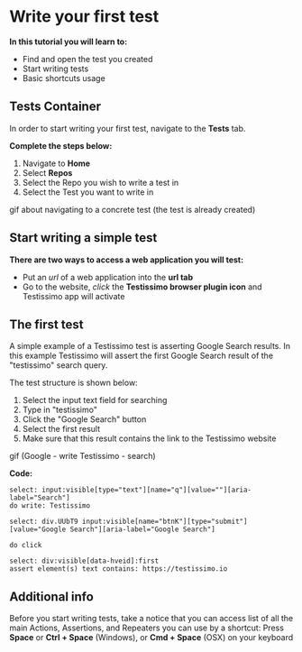 # Write your first test

**In this tutorial you will learn to:**
- Find and open the test you created
- Start writing tests
- Basic shortcuts usage

## Tests Container
In order to start writing your first test, navigate to the **Tests** tab. 

**Complete the steps below:**
1. Navigate to **Home**
2. Select **Repos**
3. Select the Repo you wish to write a test in
4. Select the Test you want to write in

gif about navigating to a concrete test (the test is already created)
 
## Start writing a simple test
<!-- Testissimo makes writing tests quite easy. You will see that code is simple, and follows a logic of you actions and assertions.  -->
**There are two ways to access a web application you will test:**
- Put an *url* of a web application into the **url tab**
- Go to the website, *click* the **Testissimo browser plugin icon** and Testissimo app will activate

## The first test
A simple example of a Testissimo test is asserting Google Search results.
In this example Testissimo will assert the first Google Search result of the "testissimo" search query.

The test structure is shown below:
1. Select the input text field for searching
2. Type in "testissimo"
3. Click the "Google Search" button
4. Select the first result
5. Make sure that this result contains the link to the Testissimo website
<!-- We will guide you through the writing of this test. -->

gif (Google - write Testissimo - search)

**Code:**
```
select: input:visible[type="text"][name="q"][value=""][aria-label="Search"]
do write: Testissimo

select: div.UUbT9 input:visible[name="btnK"][type="submit"][value="Google Search"][aria-label="Google Search"]

do click

select: div:visible[data-hveid]:first
assert element(s) text contains: https://testissimo.io
```

## Additional info
Before you start writing tests, take a notice that you can access list of all the main Actions, Assertions, and Repeaters you can use by a shortcut:
Press **Space** or **Ctrl + Space** (Windows), or **Cmd + Space** (OSX) on your keyboard



